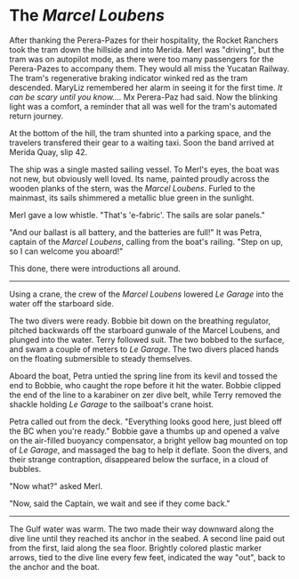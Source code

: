 # The *Marcel Loubens*

After thanking the Perera-Pazes for their hospitality, the Rocket Ranchers took the tram down the hillside and into Merida. Merl was "driving", but the tram was on autopilot mode, as there were too many passengers for the Perera-Pazes to accompany them. They would all miss the Yucatan Railway. The tram's regenerative braking indicator winked red as the tram descended. MaryLiz remembered her alarm in seeing it for the first time. *It can be scary until you know....* Mx Perera-Paz had said. Now the blinking light was a comfort, a reminder that all was well for the tram's automated return journey. 

At the bottom of the hill, the tram shunted into a parking space, and the travelers transfered their gear to a waiting taxi. Soon the band arrived at Merida Quay, slip 42.

The ship was a single masted sailing vessel. To Merl's eyes, the boat was not new, but obviously well loved. Its name, painted proudly across the wooden planks of the stern, was the *Marcel Loubens*. Furled to the mainmast, its sails shimmered a metallic blue green in the sunlight. 

Merl gave a low whistle. "That's 'e-fabric'. The sails are solar panels." 

"And our ballast is all battery, and the batteries are full!" It was Petra, captain of the *Marcel Loubens*, calling from the boat's railing. "Step on up, so I can welcome you aboard!" 

This done, there were introductions all around. 

* * * 

Using a crane, the crew of the *Marcel Loubens* lowered *Le Garage* into the water off the starboard side.  

The two divers were ready. Bobbie bit down on the breathing regulator, pitched backwards off the starboard gunwale of the Marcel Loubens, and plunged into the water. Terry followed suit. The two bobbed to the surface, and swam a couple of meters to *Le Garage*. The two divers placed hands on the floating submersible to steady themselves.

Aboard the boat, Petra untied the spring line from its kevil and tossed the end to Bobbie, who caught the rope before it hit the water. Bobbie clipped the end of the line to a karabiner on zer dive belt, while Terry removed the shackle holding *Le Garage* to the sailboat's crane hoist. 

Petra called out from the deck. "Everything looks good here, just bleed off the BC when you're ready." Bobbie gave a thumbs up and opened a valve on the air-filled buoyancy compensator, a bright yellow bag mounted on top of *Le Garage*, and massaged the bag to help it deflate. Soon the divers, and their strange contraption, disappeared below the surface, in a cloud of bubbles.

"Now what?" asked Merl. 

"Now, said the Captain, we wait and see if they come back."

* * *

The Gulf water was warm. The two made their way downward along the dive line until they reached its anchor in the seabed. A second line paid out from the first, laid along the sea floor. Brightly colored plastic marker arrows, tied to the dive line every few feet, indicated the way "out", back to the anchor and the boat. 


